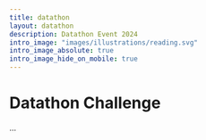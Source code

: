 ```yaml
---
title: datathon
layout: datathon
description: Datathon Event 2024
intro_image: "images/illustrations/reading.svg"
intro_image_absolute: true
intro_image_hide_on_mobile: true
---
```


# Datathon Challenge

...
